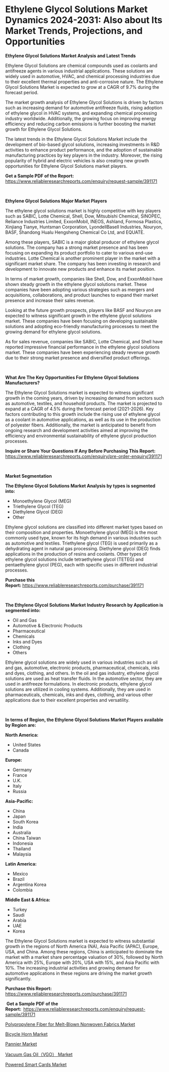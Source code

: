 <p><h1>Ethylene Glycol Solutions Market Dynamics 2024-2031: Also about Its Market Trends, Projections, and Opportunities</h1></p><p><strong>Ethylene Glycol Solutions Market Analysis and Latest Trends</strong></p>
<p><p>Ethylene Glycol Solutions are chemical compounds used as coolants and antifreeze agents in various industrial applications. These solutions are widely used in automotive, HVAC, and chemical processing industries due to their excellent thermal properties and anti-corrosive nature. The Ethylene Glycol Solutions Market is expected to grow at a CAGR of 9.7% during the forecast period.</p><p>The market growth analysis of Ethylene Glycol Solutions is driven by factors such as increasing demand for automotive antifreeze fluids, rising adoption of ethylene glycol in HVAC systems, and expanding chemical processing industry worldwide. Additionally, the growing focus on improving energy efficiency and reducing carbon emissions is further boosting the market growth for Ethylene Glycol Solutions.</p><p>The latest trends in the Ethylene Glycol Solutions Market include the development of bio-based glycol solutions, increasing investments in R&D activities to enhance product performance, and the adoption of sustainable manufacturing practices by key players in the industry. Moreover, the rising popularity of hybrid and electric vehicles is also creating new growth opportunities for Ethylene Glycol Solutions market players.</p></p>
<p><strong>Get a Sample PDF of the Report:&nbsp;</strong> <a href="https://www.reliableresearchreports.com/enquiry/request-sample/391171">https://www.reliableresearchreports.com/enquiry/request-sample/391171</a></p>
<p>&nbsp;</p>
<p><strong>Ethylene Glycol Solutions Major Market Players</strong></p>
<p><p>The ethylene glycol solutions market is highly competitive with key players such as SABIC, Lotte Chemical, Shell, Dow, Mitsubishi Chemical, SINOPEC, Reliance Industries Limited, ExxonMobil, INEOS, Ashland, Formosa Plastics, Xinjiang Tianye, Huntsman Corporation, LyondellBasell Industries, Nouryon, BASF, Shandong Hualu Hengsheng Chemical Co Ltd, and EQUATE.</p><p>Among these players, SABIC is a major global producer of ethylene glycol solutions. The company has a strong market presence and has been focusing on expanding its product portfolio to cater to various end-use industries. Lotte Chemical is another prominent player in the market with a significant market share. The company has been investing in research and development to innovate new products and enhance its market position.</p><p>In terms of market growth, companies like Shell, Dow, and ExxonMobil have shown steady growth in the ethylene glycol solutions market. These companies have been adopting various strategies such as mergers and acquisitions, collaborations, and product launches to expand their market presence and increase their sales revenue.</p><p>Looking at the future growth prospects, players like BASF and Nouryon are expected to witness significant growth in the ethylene glycol solutions market. These companies have been focusing on developing sustainable solutions and adopting eco-friendly manufacturing processes to meet the growing demand for ethylene glycol solutions.</p><p>As for sales revenue, companies like SABIC, Lotte Chemical, and Shell have reported impressive financial performance in the ethylene glycol solutions market. These companies have been experiencing steady revenue growth due to their strong market presence and diversified product offerings.</p></p>
<p>&nbsp;</p>
<p><strong>What Are The Key Opportunities For Ethylene Glycol Solutions Manufacturers?</strong></p>
<p><p>The Ethylene Glycol Solutions market is expected to witness significant growth in the coming years, driven by increasing demand from sectors such as automotive, textiles, and household products. The market is projected to expand at a CAGR of 4.5% during the forecast period (2021-2026). Key factors contributing to this growth include the rising use of ethylene glycol as a coolant in automotive applications, as well as its use in the production of polyester fibers. Additionally, the market is anticipated to benefit from ongoing research and development activities aimed at improving the efficiency and environmental sustainability of ethylene glycol production processes.</p></p>
<p><strong>Inquire or Share Your Questions If Any Before Purchasing This Report:</strong> <a href="https://www.reliableresearchreports.com/enquiry/pre-order-enquiry/391171">https://www.reliableresearchreports.com/enquiry/pre-order-enquiry/391171</a></p>
<p>&nbsp;</p>
<p><strong>Market Segmentation</strong></p>
<p><strong>The Ethylene Glycol Solutions Market Analysis by types is segmented into:</strong></p>
<p><ul><li>Monoethylene Glycol (MEG)</li><li>Triethylene Glycol (TEG)</li><li>Diethylene Glycol (DEG)</li><li>Other</li></ul></p>
<p><p>Ethylene glycol solutions are classified into different market types based on their composition and properties. Monoethylene glycol (MEG) is the most commonly used type, known for its high demand in various industries such as automotive and textiles. Triethylene glycol (TEG) is used primarily as a dehydrating agent in natural gas processing. Diethylene glycol (DEG) finds applications in the production of resins and coolants. Other types of ethylene glycol solutions include tetraethylene glycol (TETEG) and pentaethylene glycol (PEG), each with specific uses in different industrial processes.</p></p>
<p><strong>Purchase this Report:&nbsp;</strong><a href="https://www.reliableresearchreports.com/purchase/391171">https://www.reliableresearchreports.com/purchase/391171</a></p>
<p>&nbsp;</p>
<p><strong>The Ethylene Glycol Solutions Market Industry Research by Application is segmented into:</strong></p>
<p><ul><li>Oil and Gas</li><li>Automotive & Electronic Products</li><li>Pharmaceutical</li><li>Chemicals</li><li>Inks and Dyes</li><li>Clothing</li><li>Others</li></ul></p>
<p><p>Ethylene glycol solutions are widely used in various industries such as oil and gas, automotive, electronic products, pharmaceutical, chemicals, inks and dyes, clothing, and others. In the oil and gas industry, ethylene glycol solutions are used as heat transfer fluids. In the automotive sector, they are used in antifreeze formulations. In electronic products, ethylene glycol solutions are utilized in cooling systems. Additionally, they are used in pharmaceuticals, chemicals, inks and dyes, clothing, and various other applications due to their excellent properties and versatility.</p></p>
<p>&nbsp;</p>
<p><strong>In terms of Region, the Ethylene Glycol Solutions Market Players available by Region are:</strong></p>
<p>
    <p> <strong> North America: </strong>
        <ul>
            <li>United States</li>
            <li>Canada</li>
        </ul>
        </p> 
    <p> <strong> Europe: </strong>
        <ul>
            <li>Germany</li>
            <li>France</li>
            <li>U.K.</li>
            <li>Italy</li>
            <li>Russia</li>
        </ul>
        </p> 
    <p> <strong> Asia-Pacific: </strong>
        <ul>
            <li>China</li>
            <li>Japan</li>
            <li>South Korea</li>
            <li>India</li>
            <li>Australia</li>
            <li>China Taiwan</li>
            <li>Indonesia</li>
            <li>Thailand</li>
            <li>Malaysia</li>
        </ul>
        </p> 
    <p> <strong> Latin America: </strong>
        <ul>
            <li>Mexico</li>
            <li>Brazil</li>
            <li>Argentina Korea</li>
            <li>Colombia</li>
        </ul>
        </p> 
    <p> <strong> Middle East & Africa: </strong>
        <ul>
            <li>Turkey</li>
            <li>Saudi</li>
            <li>Arabia</li>
            <li>UAE</li>
            <li>Korea</li>
        </ul>
    </p>
    </p>
<p><p>The Ethylene Glycol Solutions market is expected to witness substantial growth in the regions of North America (NA), Asia Pacific (APAC), Europe, USA, and China. Among these regions, China is anticipated to dominate the market with a market share percentage valuation of 30%, followed by North America with 25%, Europe with 20%, USA with 15%, and Asia Pacific with 10%. The increasing industrial activities and growing demand for automotive applications in these regions are driving the market growth significantly.</p></p>
<p><strong>Purchase this Report: </strong><a href="https://www.reliableresearchreports.com/purchase/391171">https://www.reliableresearchreports.com/purchase/391171</a></p>
<p>&nbsp;<strong>Get a Sample PDF of the Report:&nbsp;&nbsp;</strong><a href="https://www.reliableresearchreports.com/enquiry/request-sample/391171">https://www.reliableresearchreports.com/enquiry/request-sample/391171</a></p>
<p><strong></strong></p>
<p><p><a href="https://github.com/singletonthaxterkelliehr2df/Market-Research-Report-List-1/blob/main/polypropylene-fiber-for-melt-blown-nonwoven-fabrics-market.md">Polypropylene Fiber for Melt-Blown Nonwoven Fabrics Market</a></p><p><a href="https://view.publitas.com/reportprime-1/bicycle-horn-market-furnish-information-about-market-size-market-share-market-dynamics-and-projections-spanning-from-2024-to-2031/">Bicycle Horn Market</a></p><p><a href="https://view.publitas.com/reportprime-1/pannier-market-provides-a-comprehensive-analysis-including-a-macro-overview-of-the-market-as-well-as-micro-details-such-as-market-size-and-competitive-landscape/">Pannier Market</a></p><p><a href="https://circular-yam-9b9.notion.site/Vacuum-Gas-Oil-VGO-Market-Challenges-Opportunities-and-Growth-Drivers-and-Major-Market-Players-f-0518d8a77dd443558d156334987b839a">Vacuum Gas Oil（VGO） Market</a></p><p><a href="https://copper-carbon-84f.notion.site/Powered-Smart-Cards-Market-Research-Report-Unlocks-Analysis-on-the-Market-Financial-Status-Market-S-3455569714b34d1aa583ae3281e131db">Powered Smart Cards Market</a></p></p>